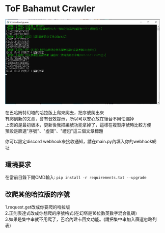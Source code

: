 # ToF Bahamut Crawler
![image](https://github.com/ani20168/ToF-Bahamut-Crawler/blob/main/ReadmeImage.png)

在巴哈姆特幻塔的哈拉版上爬來爬去，把序號爬出來  
有爬到新的文章，會有音效提示，所以可以安心放在後台不用怕漏掉  
上面的是最初版本，更新後我把編號功能拿掉了，這樣在複製序號時比較方便  
預設是篩選"序號"、"虛寶"、"禮包"這三個文章標題  

你可以設定discord webhook來接收通知，請在main.py內填入你的webhook網址

## 環境要求
在當前目錄下開CMD輸入:
`pip install -r requirements.txt --upgrade`

## 改爬其他哈拉版的序號
1.request.get改成你要爬的哈拉版  
2.正則表達式改成你想爬的序號格式(在幻塔是16位數英數字混合亂碼)  
3.如果是集中串就不用爬了，巴哈內建卡回文功能。(請把集中串加入篩選忽略列表)
